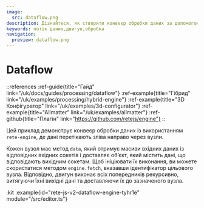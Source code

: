 ```yaml
---
image:
  src: dataflow.png
description: Дізнайтеся, як створити конвеєр обробки даних за допомогою rete-engine. Цей приклад демонструє підхід потоку даних, коли дані проходять через вузли зліва направо
keywords: потік даних,двигун,обробка
navigation:
  preview: dataflow.png
---
```


# Dataflow

::references
:ref-guide{title="Гайд" link="/uk/docs/guides/processing/dataflow"}
:ref-example{title="Гібрид" link="/uk/examples/processing/hybrid-engine"}
:ref-example{title="3D Конфігуратор" link="/uk/examples/3d-configurator"}
:ref-example{title="Allmatter" link="/uk/examples/allmatter"}
:ref-github{title="Плагін" link="https://github.com/retejs/engine"}
::

Цей приклад демонструє конвеєр обробки даних із використанням `rete-engine`, де дані перетікають зліва направо через вузли.

Кожен вузол має метод `data`, який отримує масиви вхідних даних із відповідних вхідних сокетів і доставляє об’єкт, який містить дані, що відповідають вихідним сокетам. Щоб ініціювати їх виконання, ви можете скористатися методом `engine.fetch`, вказавши ідентифікатор цільового вузла. Відповідно, двигун виконає всіх попередників рекурсивно, витягуючи їхні вихідні дані та доставляючи їх до зазначеного вузла.

:kit
:example{id="rete-js-v2-dataflow-engine-tyhr1e" module="/src/editor.ts"}

